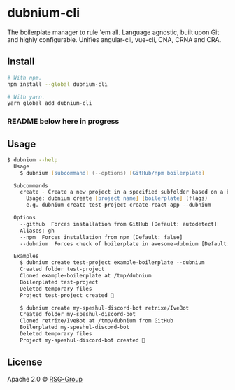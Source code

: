 # dubnium-cli

The boilerplate manager to rule 'em all. Language agnostic, built upon Git and highly configurable. Unifies angular-cli, vue-cli, CNA, CRNA and CRA.

## Install

```zsh
# With npm.
npm install --global dubnium-cli

# With yarn.
yarn global add dubnium-cli
```

### README below here in progress

## Usage

```zsh
$ dubnium --help
  Usage
    $ dubnium [subcommand] (--options) [GitHub/npm boilerplate]

  Subcommands
    create - Create a new project in a specified subfolder based on a boilerplate.
      Usage: dubnium create [project name] [boilerplate] (flags)
      e.g. dubnium create test-project create-react-app --dubnium

  Options
    --github  Forces installation from GitHub [Default: autodetect]
    Aliases: gh
    --npm  Forces installation from npm [Default: false]
    --dubnium  Forces check of boilerplate in awesome-dubnium [Default: true, fallback to GitHub]

  Examples
    $ dubnium create test-project example-boilerplate --dubnium
    Created folder test-project
    Cloned example-boilerplate at /tmp/dubnium
    Boilerplated test-project
    Deleted temporary files
    Project test-project created 🎉

    $ dubnium create my-speshul-discord-bot retrixe/IveBot
    Created folder my-speshul-discord-bot
    Cloned retrixe/IveBot at /tmp/dubnium from GitHub
    Boilerplated my-speshul-discord-bot
    Deleted temporary files
    Project my-speshul-discord-bot created 🎉
```

## License

Apache 2.0 © [RSG-Group](https://github.com/RSG-Group)
